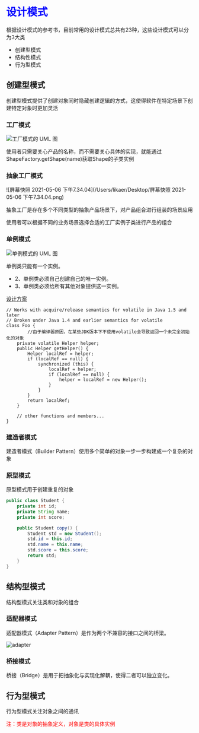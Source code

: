 # <font color="blue">设计模式</font>

根据设计模式的参考书，目前常用的设计模式总共有23种，这些设计模式可以分为3大类

- 创建型模式
- 结构性模式
- 行为型模式

## 创建型模式

创建型模式提供了创建对象同时隐藏创建逻辑的方式，这使得软件在特定场景下创建特定对象时更加灵活

### 工厂模式

![工厂模式的 UML 图](https://www.runoob.com/wp-content/uploads/2014/08/AB6B814A-0B09-4863-93D6-1E22D6B07FF8.jpg)

使用者只需要关心产品的名称，而不需要关心具体的实现，就能通过ShapeFactory.getShape(name)获取Shape的子类实例



### 抽象工厂模式

![屏幕快照 2021-05-06 下午7.34.04](/Users/likaer/Desktop/屏幕快照 2021-05-06 下午7.34.04.png)

抽象工厂是存在多个不同类型的抽象产品场景下，对产品组合进行组装的场景应用

使用者可以根据不同的业务场景选择合适的工厂实例子类进行产品的组合

### 单例模式

![单例模式的 UML 图](https://www.runoob.com/wp-content/uploads/2014/08/62576915-36E0-4B67-B078-704699CA980A.jpg)

单例类只能有一个实例。

- 2、单例类必须自己创建自己的唯一实例。
- 3、单例类必须给所有其他对象提供这一实例。

[设计方案](https://en.wikipedia.org/wiki/Double-checked_locking#Usage_in_Java)

```
// Works with acquire/release semantics for volatile in Java 1.5 and later
// Broken under Java 1.4 and earlier semantics for volatile
class Foo {
		//由于编译器原因，在某些JDK版本下不使用volatile会导致返回一个未完全初始化的对象
    private volatile Helper helper;
    public Helper getHelper() {
        Helper localRef = helper;
        if (localRef == null) {
            synchronized (this) {
                localRef = helper;
                if (localRef == null) {
                    helper = localRef = new Helper();
                }
            }
        }
        return localRef;
    }

    // other functions and members...
}
```



### 建造者模式

建造者模式（Builder Pattern）使用多个简单的对象一步一步构建成一个复杂的对象

### 原型模式

原型模式用于创建重复的对象

```Java
public class Student {
    private int id;
    private String name;
    private int score;

    public Student copy() {
        Student std = new Student();
        std.id = this.id;
        std.name = this.name;
        std.score = this.score;
        return std;
    }
}
```

## 结构型模式

结构型模式关注类和对象的组合

### 适配器模式

适配器模式（Adapter Pattern）是作为两个不兼容的接口之间的桥梁。

![adapter](https://www.liaoxuefeng.com/files/attachments/1326164190691394/l)

### 桥接模式

桥接（Bridge）是用于把抽象化与实现化解耦，使得二者可以独立变化。

## 行为型模式

行为型模式关注对象之间的通讯



<font color="red">注：类是对象的抽象定义，对象是类的具体实例</font>

